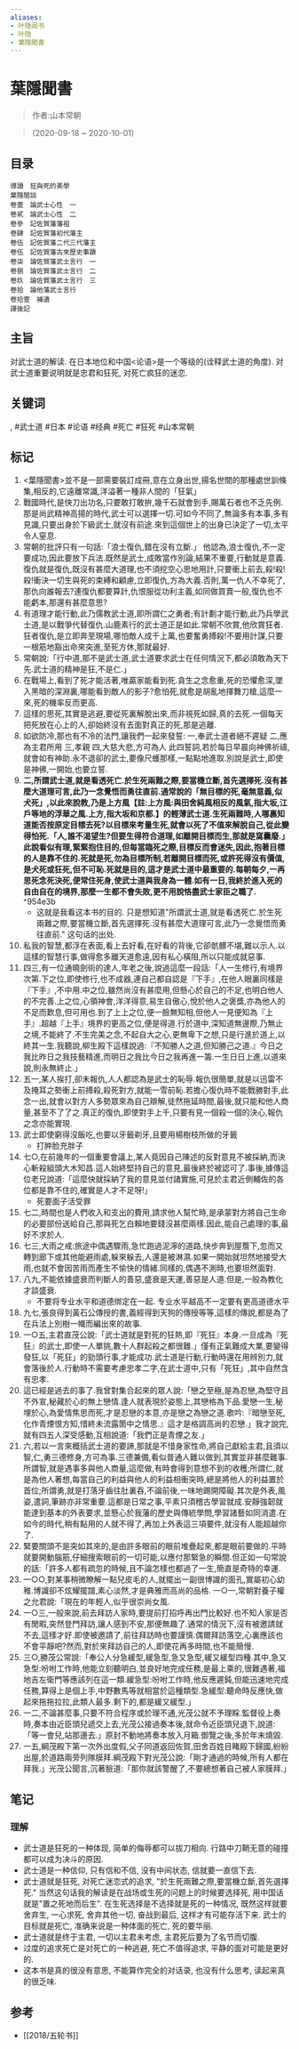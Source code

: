 ```yaml
---
aliases:
- 叶隐闻书
- 叶隐
- 葉隱聞書
---
```


# 葉隱聞書

> 作者:山本常朝

> (2020-09-18 \~ 2020-10-01)


## 目录
```
導讀　狂與死的美學
葉隱閒談
卷壹　論武士心性　一
卷貳　論武士心性　二
卷參　記佐賀藩藩祖
卷肆　記佐賀藩初代藩主
卷伍　記佐賀藩二代三代藩主
卷伍　記佐賀藩古來歷史事蹟
卷柒　論佐賀藩武士言行　一
卷捌　論佐賀藩武士言行　二
卷玖　論佐賀藩武士言行　三
卷拾　論他藩武士言行
卷拾壹　補遺
譯後記
```

## 主旨
对武士道的解读. 在日本地位和中国<论语>是一个等级的(诠释武士道的角度). 对武士道重要说明就是忠君和狂死, 对死亡疯狂的迷恋.

## 关键词
, #武士道 #日本 #论语 #经典 #死亡 #狂死 #山本常朝

## 标记
1. <葉隱聞書>並不是一部需要裝訂成冊,意在立身出世,揚名世間的那種處世訓條集,相反的,它遠離常識,洋溢著一種非人間的「狂氣」
2. 戰國時代,是快刀出功名,只要敢打敢拚,幾千石就會到手,賜萬石者也不乏先例.那是尚武精神高揚的時代,武士可以選擇一切.可如今不同了,無論多有本事,多有見識,只要出身於下級武士,就沒有前途.來到這個世上的出身已決定了一切,太平令人窒息.
3. 常朝的批評只有一句話:「浪士復仇,錯在沒有立斷.」   他認為,浪士復仇,不一定要成功,因此要放下兵法.既然是武士,成敗當作別論,結果不重要,行動就是意義.復仇就是復仇,既沒有甚麼大道理,也不須挖空心思地用計,只要衝上前去,殺!殺!殺!衝決一切生與死的束縛和顧慮,立即復仇,方為大義.否則,萬一仇人不幸死了,那仇向誰報去?連復仇都要算計,仇恨服從功利主義,如同做買賣一般,復仇也不能虧本,那還有甚麼意思?
4. 有道理才能行動,此乃儒教武士道,即所謂仁之勇者;有計劃才能行動,此乃兵學武士道,是以戰爭代替復仇.山鹿素行的武士道正是如此.常朝不欣賞,他欣賞狂者.狂者復仇,是立即奔至現場,哪怕敵人成千上萬,也要奮勇搏殺!不要用計謀,只要一根筋地豁出命來突進,至死方休,那就最好.
5. 常朝說:「行中道,那不是武士道,武士道要求武士在任何情況下,都必須敢為天下先.武士道的精神是狂,不是仁.」
6. 在戰場上,看到了死才能活著,唯贏家能看到死.貪生之念愈重,死的恐懼愈深,墜入黑暗的深淵裏,哪能看到敵人的影子?愈怕死,就愈是胡亂地揮舞刀槍,這麼一來,死的機率反而更高.
7. 這樣的思死,其實是逃避,要從死裏解脫出來,而非視死如歸,真的去死.一個每天把死放在心上的人,卻始終沒有去面對真正的死,那是逃離.
8. 如欲防冷,那也有不冷的法門,讓我們一起來發誓:     一,奉武士道者絕不遲疑   二,應為主君所用   三,孝親   四,大慈大悲,方可為人     此四誓詞,若於每日早晨向神佛祈禱,就會如有神助.永不退卻的武士,要像尺蠖那樣,一點點地進取.別說是武士,即使是神佛,一開始,也要立誓.
9. **二,所謂武士道,就是看透死亡.於生死兩難之際,要當機立斷,首先選擇死.沒有甚麼大道理可言,此乃一念覺悟而勇往直前.通常說的「無目標的死,毫無意義,似犬死」,以此來說教,乃是上方風【註:上方風:與田舍純風相反的風氣,指大坂,江戶等地的浮華之風.上方,指大坂和京都.】的輕薄武士道.生死兩難時,人哪裏知道能否按原定目標去死?以目標來考量生死,就會以死了不值來解脫自己,從此變得怕死.「人,誰不渴望生?但要生得符合道理,如離開目標而生,那就是窩囊廢.」此說看似有理,緊緊抱住目的,但每當臨死之際,目標反而會迷失,因此,抱著目標的人是靠不住的.死就是死,勿為目標所制,若離開目標而死,或許死得沒有價值,是犬死或狂死,但不可恥.死就是目的,這才是武士道中最重要的.每朝每夕,一再思死念死決死,便常住死身,使武士道與我身為一體.如有一日,我終於進入死的自由自在的境界,那麼一生都不會失敗,更不用說恪盡武士家臣之職了.** ^954e3b
    * 这就是我看这本书的目的. 只是想知道"所謂武士道,就是看透死亡.於生死兩難之際,要當機立斷,首先選擇死.沒有甚麼大道理可言,此乃一念覺悟而勇往直前." 这句话的出处.
10. 私我的智慧,都浮在表面,看上去好看,在好看的背後,它卻骯髒不堪,難以示人.以這樣的智慧行事,做得愈多離天道愈遠,因有私心橫阻,所以只能成就惡事.
11. 四三,有一位通曉劍術的達人,年老之後,說過這麼一段話:「人一生修行,有境界次第.下之位,即使修行,也不成器,連自己都自認是『下手』,在他人眼裏同樣是『下手』,不中用.中之位,雖然尚沒有甚麼用,但懸心於自己的不足,也明白他人的不完善.上之位,心領神會,洋洋得意,易生自傲心,悅於他人之褒獎,亦為他人的不足而歎息,但可用也.到了上上之位,便一臉無知相,但他人一見便知為『上手』.超越『上手』境界的更高之位,便是得道.行於道中,深知道無邊際,乃無止之境,不能終了.不生完美之念,不起自大之心,更無卑下之想,只是行進於道上,以終其一生.我聽說,柳生殿下這樣說過:『不知勝人之道,但知勝己之道.』今日之我比昨日之我技藝精進,而明日之我比今日之我再進一籌.一生日日上進,以道來說,則永無終止.」
12. 五一,某人挨打,卻未報仇,人人都認為是武士的恥辱.報仇很簡單,就是以迅雷不及掩耳之勢衝上前搏殺,殺死對方,就能一雪前恥.若擔心復仇時不能戰勝對手,此念一出,就會以對方人多勢眾來為自己辯解,徒然拖延時間,最後,就只能和他人商量,甚至不了了之.真正的復仇,即使對手上千,只要有見一個殺一個的決心,報仇之念亦能實現.
13. 武士即使窮得沒飯吃,也要以牙籤剃牙,且要用楊樹枝所做的牙籤
    * 打肿脸充胖子
14. 七○,在前幾年的一個重要會議上,某人竟因自己陳述的反對意見不被採納,而決心斬殺組頭大木知昌.這人始終堅持自己的意見,最後終於被認可了.事後,據傳這位老兄說道:「這麼快就採納了我的意見並付諸實施,可見於主君近側輔佐的各位都是靠不住的,確實是人才不足呀!」
    * 死要面子活受罪
15. 七二,時間也是人們收入和支出的費用,請求他人幫忙時,是承蒙對方將自己生命的必要部份送給自己,那與死乞白賴地要錢沒甚麼兩樣.因此,能自己處理的事,最好不求於人.
16. 七三,大雨之戒:旅途中偶遇驟雨,急忙跑過泥濘的道路,快步奔到屋簷下,忽而又轉到廊下或其他能避雨處,躲來躲去,人還是被淋濕.如果一開始就坦然地接受大雨,也就不會因苦雨而產生不愉快的情緒.同樣的,偶遇不測時,也要坦然面對.
17. 八九,不能依據盛衰而判斷人的善惡,盛衰是天運,善惡是人道.但是,一般為教化才談盛衰.
    * 不要将专业水平和道德绑定在一起. 专业水平越高不一定要有更高道德水平
18. 九七,張良得到黃石公傳授的書,義經得到天狗的傳授等等,這樣的傳說,都是為了在兵法上別樹一幟而編出來的故事.
20. 一○五,主君直茂公說:「武士道就是對死的狂熱,即『死狂』本身.一旦成為『死狂』的武士,即使一人單挑,數十人群起殺之都很難.」僅有正氣難成大業,要變得發狂,以「死狂」的勁頭行事,才能成功.武士道是行動,行動時還在用辨別力,就會落後於人.行動時不需要考慮忠孝二字,在武士道中,只有「死狂」,其中自然含有忠孝.
21. 這已經是過去的事了.我曾對集合起來的眾人說:「戀之至極,是為忍戀,為堅守且不外宣,秘藏於心的無上戀情.逢人就表現於姿態上,其戀格為下品.愛戀一生,秘埋於心,為愛情焦思而死,才是忍戀的本意,亦是戀之為戀之道.歌吟:『暗戀至死,化作青煙恨方知,惜終未流露箇中之情思.』這才是格調高尚的忍戀.」我才說完,就有四五人深受感動,互相說道:「我們正是青煙之友.」
22. 六,若以一言來概括武士道的要諦,那就是不惜身家性命,將自己獻給主君,且須以智,仁,勇三德修身,方可為事.三德兼備,看似普通人難以做到,其實並非甚麼難事.所謂智,就是遇事多與他人商量,這麼做,有時會得到意想不到的收穫;所謂仁,就是為他人著想,每當自己的利益與他人的利益相衝突時,總是將他人的利益置於首位;所謂勇,就是打落牙齒往肚裏吞,不論前後,一味地踢開障礙.其次是外表,風姿,遣詞,筆跡亦非常重要.這都是日常之事,平素只須稽古學習就成.安靜強韌就能達到基本的外表要求,並懸心於我藩的歷史與傳統學問,學習諸藝如同消遣.在如今的時代,稍有點用的人就不得了,再加上外表這三項要件,就沒有人能超越你了.
23. 緊要關頭不是突如其來的,是由許多眼前的眼前堆疊起來,都是眼前要做的.平時就要開動腦筋,仔細搜索眼前的一切可能,以應付那緊急的瞬間.但正如一句常說的話:「許多人都有疏忽的時候,且不論怎樣也都過了一生,簡直是奇特的幸運.
24. 一○○,對某事稍微瞭解一點兒皮毛的人,就擺出一副很博識的面孔,實屬初心幼稚.博識卻不炫耀擺譜,素心淡然,才是典雅而高尚的品格.   一○一,常朝對養子權之允君說:「現在的年輕人,似乎很崇尚女風.
25. 一○三,一般來說,前去拜訪人家時,要提前打招呼再出門比較好.也不知人家是否有閒暇,突然登門拜訪,讓人感到不安,那便無趣了.通常的情況下,沒有被邀請就不去,這樣才好.即使被邀請了,前往拜訪時也要謹慎.偶爾拜訪落空,心裏應該也不會平靜吧?然而,對於來拜訪自己的人,即使花再多時間,也不能簡慢.
26. 三○,勝茂公常說:「奉公人分急緩型,緩急型,急又急型,緩又緩型四種.其中,急又急型:吩咐工作時,他能立刻聽明白,並良好地完成任務,是最上乘的,很難遇著,福地吉左衛門等應該列在這一類.緩急型:吩咐工作時,他反應遲鈍,但能迅速地完成任務,算得上是個上手,中野數馬等就相當於這種類型.急緩型:聽命時反應快,做起來拖拖拉拉,此類人最多.剩下的,都是緩又緩型.」
27. 一二,不論甚麼事,只要不符合程序或於理不通,光茂公就不予理睬.監督役上奏時,奏本由近臣頭兒遞交上去,光茂公接過奏本後,就命令近臣頭兒退下,說道:「等一會兒,站那邊去.」原封不動地將奏本放入月箱.御覽之後,多於年末燒毀.
28. 一五,綱茂殿下第一次外出度假,父子同道返回佐賀,田舍百姓目睹殿下歸國,紛紛出屋,於道路兩旁列隊膜拜.綱茂殿下對光茂公說:「剛才通過的時候,所有人都在拜我.」光茂公聞言,沉著臉道:「那你就該警醒了,不要總想著自己被人家膜拜.」

## 笔记

### 理解
* 武士道是狂死的一种体现, 简单的侮辱都可以拔刀相向. 行路中刀鞘无意的碰撞都可以成为决斗的原因.
* 武士道是一种信仰, 只有信和不信, 没有中间状态, 信就要一直信下去.
* 武士道就是狂死, 对死亡迷恋式的追求, "於生死兩難之際,要當機立斷,首先選擇死." 当然这句话我的解读是在战场或生死的问题上的时候要选择死, 用中国话就是"置之死地而后生". 在生死选择是不选择就是死的一种情况, 既然这样就要舍弃生, 一心求死, 舍弃其他一切, 奋战到最后, 这样才有可能存活下来. 武士的目标就是死亡, 准确来说是一种体面的死亡, 死的要华丽.
* 武士道就是终于主君, 一切以主君未考虑, 主君死后要为了名节而切腹.
* 过度的追求死亡是对死亡的一种逃避, 死亡不值得追求, 平静的面对可能是更好的.
* 这本书是真的很没有意思, 不能算作完全的对话录, 也没有什么思考, 读起来真的很乏味.

## 参考

* [[2018/五轮书]]

